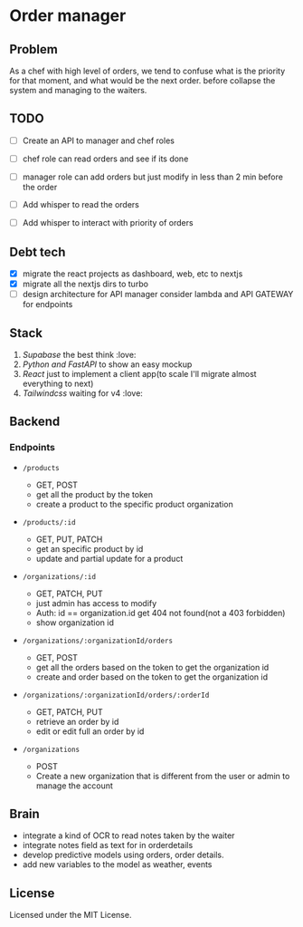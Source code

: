 # Order manager

## Problem
As a chef with high level of orders, we tend to confuse what is the priority for that moment, and what would be the next order.
before collapse the system and managing to the waiters.

## TODO
- [ ] Create an API to manager and chef roles
- [ ] chef role can read orders and see if its done
- [ ] manager role can add orders but just modify in less than 2 min before the order
- [ ] Add whisper to read the orders
- [ ] Add whisper to interact with priority of orders


## Debt tech
- [x] migrate the react projects as dashboard, web, etc to nextjs
- [x] migrate all the nextjs dirs to turbo
- [ ] design architecture for API manager consider lambda and API GATEWAY for endpoints

## Stack 
1. _Supabase_ the best think :love:
2. _Python and FastAPI_ to show an easy mockup 
3. _React_ just to implement a client app(to scale I'll migrate almost everything to next)
4. _Tailwindcss_ waiting for v4 :love:

## Backend

### Endpoints


- `/products`
    - GET, POST
    - get all the product by the token
    - create a product to the specific product organization

- `/products/:id`
    - GET, PUT, PATCH
    - get an specific product by id
    - update and partial update for a product

- `/organizations/:id`
  - GET, PATCH, PUT
  - just admin has access to modify
  - Auth: id == organization.id get 404 not found(not a 403 forbidden)
  - show organization id

- `/organizations/:organizationId/orders`
    - GET, POST
    - get all the orders based on the token to get the organization id
    - create and order based on the token to get the organization id

- `/organizations/:organizationId/orders/:orderId`
    - GET, PATCH, PUT
    - retrieve an order by id
    - edit or edit full an order by id

- `/organizations`
    - POST 
    - Create a new organization that is different from the user or admin to manage the account
    
    
## Brain

- integrate a kind of OCR to read notes taken by the waiter
- integrate notes field as text for in orderdetails
- develop predictive models using orders, order details.
- add new variables to the model as weather, events
    

## License
Licensed under the MIT License.
